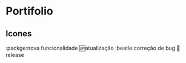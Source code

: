 # Portifolio

## Icones

:packge:nova funcionalidade
:up:atualização
:beatle:correção de bug
:checkered_flag:release